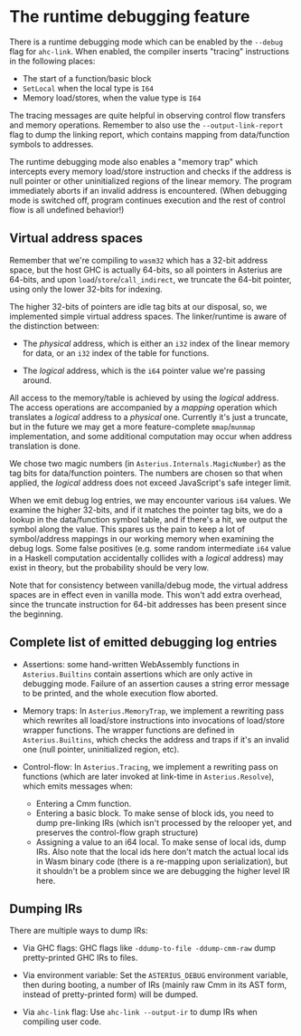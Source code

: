 # The runtime debugging feature

There is a runtime debugging mode which can be enabled by the `--debug` flag
for `ahc-link`. When enabled, the compiler inserts "tracing" instructions in
the following places:

* The start of a function/basic block
* `SetLocal` when the local type is `I64`
* Memory load/stores, when the value type is `I64`

The tracing messages are quite helpful in observing control flow transfers and
memory operations. Remember to also use the `--output-link-report` flag to dump
the linking report, which contains mapping from data/function symbols to
addresses.

The runtime debugging mode also enables a "memory trap" which intercepts every
memory load/store instruction and checks if the address is null pointer or
other uninitialized regions of the linear memory. The program immediately
aborts if an invalid address is encountered. (When debugging mode is switched
off, program continues execution and the rest of control flow is all undefined
behavior!)

## Virtual address spaces

Remember that we're compiling to `wasm32` which has a 32-bit address space, but
the host GHC is actually 64-bits, so all pointers in Asterius are 64-bits, and
upon `load`/`store`/`call_indirect`, we truncate the 64-bit pointer, using only
the lower 32-bits for indexing.

The higher 32-bits of pointers are idle tag bits at our disposal, so, we
implemented simple virtual address spaces. The linker/runtime is aware of the
distinction between:

* The *physical* address, which is either an `i32` index of the linear memory
  for data, or an `i32` index of the table for functions.

* The *logical* address, which is the `i64` pointer value we're passing around.

All access to the memory/table is achieved by using the *logical* address. The
access operations are accompanied by a *mapping* operation which translates a
*logical* address to a *physical* one. Currently it's just a truncate, but in
the future we may get a more feature-complete `mmap`/`munmap` implementation,
and some additional computation may occur when address translation is done.

We chose two magic numbers (in `Asterius.Internals.MagicNumber`) as the tag
bits for data/function pointers. The numbers are chosen so that when applied,
the *logical* address does not exceed JavaScript's safe integer limit.

When we emit debug log entries, we may encounter various `i64` values. We
examine the higher 32-bits, and if it matches the pointer tag bits, we do a
lookup in the data/function symbol table, and if there's a hit, we output the
symbol along the value. This spares us the pain to keep a lot of symbol/address
mappings in our working memory when examining the debug logs. Some false
positives (e.g. some random intermediate `i64` value in a Haskell computation
accidentally collides with a *logical* address) may exist in theory, but the
probability should be very low.

Note that for consistency between vanilla/debug mode, the virtual address
spaces are in effect even in vanilla mode. This won't add extra overhead, since
the truncate instruction for 64-bit addresses has been present since the
beginning.

## Complete list of emitted debugging log entries

* Assertions: some hand-written WebAssembly functions in `Asterius.Builtins`
  contain assertions which are only active in debugging mode. Failure of an
  assertion causes a string error message to be printed, and the whole
  execution flow aborted.

* Memory traps: In `Asterius.MemoryTrap`, we implement a rewriting pass which
  rewrites all load/store instructions into invocations of load/store wrapper
  functions. The wrapper functions are defined in `Asterius.Builtins`, which
  checks the address and traps if it's an invalid one (null pointer,
  uninitialized region, etc).

* Control-flow: In `Asterius.Tracing`, we implement a rewriting pass on
  functions (which are later invoked at link-time in `Asterius.Resolve`), which
  emits messages when:
    - Entering a Cmm function.
    - Entering a basic block. To make sense of block ids, you need to dump
      pre-linking IRs (which isn't processed by the relooper yet, and preserves
      the control-flow graph structure)
    - Assigning a value to an i64 local. To make sense of local ids, dump IRs.
      Also note that the local ids here don't match the actual local ids in
      Wasm binary code (there is a re-mapping upon serialization), but it
      shouldn't be a problem since we are debugging the higher level IR here.

## Dumping IRs

There are multiple ways to dump IRs:

* Via GHC flags: GHC flags like `-ddump-to-file -ddump-cmm-raw` dump
  pretty-printed GHC IRs to files.

* Via environment variable: Set the `ASTERIUS_DEBUG` environment variable, then
  during booting, a number of IRs (mainly raw Cmm in its AST form, instead of
  pretty-printed form) will be dumped.

* Via `ahc-link` flag: Use `ahc-link --output-ir` to dump IRs when compiling
  user code.
